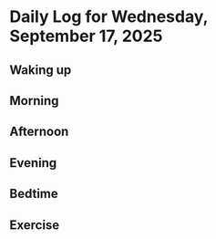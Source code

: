 # Daily Log for Wednesday, September 17, 2025

## Waking up

## Morning

## Afternoon

## Evening

## Bedtime

## Exercise

